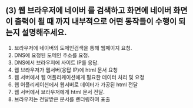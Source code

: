 (3) 웹 브라우저에 네이버 를 검색하고 화면에 네이버 화면이 출력이 될 때 까지 내부적으로 어떤 동작들이 수행이 되는지 설명해주세요.
--------------------------------------------------------------------------------------------------------------

1. 브라우저에 네이버의 도메인검색을 통해 웹페이지 요청.
2. DNS에 요청된 도메인 주소를 요청.
3. DNS에서 브라우저에 사이트 IP를 응답.
4. 웹 브라우저가 웹서버(응답 IP)에 html 문서 요청
5. 웹 서버에서 웹 어플리케이션에게 필요한 데이터 처리 및 요청
6. 웹 어플리케이션에서 웹서버로 데이터가 가공된 html 전달
7. 웹 서버에서 브라우저에게 html 문서 전달.
8. 브라우저는 전달받은 문서를 렌더링하여 표출
